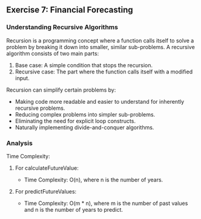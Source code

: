 ## Exercise 7: Financial Forecasting

### Understanding Recursive Algorithms

Recursion is a programming concept where a function calls itself to solve a problem by breaking it down into smaller, similar sub-problems. A recursive algorithm consists of two main parts:

1. Base case: A simple condition that stops the recursion.
2. Recursive case: The part where the function calls itself with a modified input.

Recursion can simplify certain problems by:

- Making code more readable and easier to understand for inherently recursive problems.
- Reducing complex problems into simpler sub-problems.
- Eliminating the need for explicit loop constructs.
- Naturally implementing divide-and-conquer algorithms.

### Analysis

Time Complexity:

1. For calculateFutureValue:

   - Time Complexity: O(n), where n is the number of years.

2. For predictFutureValues:

   - Time Complexity: O(m \* n), where m is the number of past values and n is the number of years to predict.
